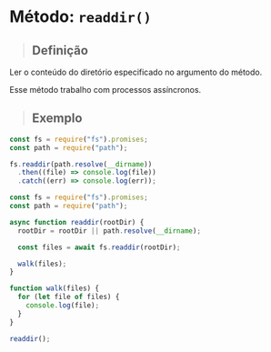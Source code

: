 # Método: `readdir()`

> ## **Definição**

Ler o conteúdo do diretório especificado no argumento do método.

Esse método trabalho com processos assíncronos.

> ## **Exemplo**

```js
const fs = require("fs").promises;
const path = require("path");

fs.readdir(path.resolve(__dirname))
  .then((file) => console.log(file))
  .catch((err) => console.log(err));
```

```js
const fs = require("fs").promises;
const path = require("path");

async function readdir(rootDir) {
  rootDir = rootDir || path.resolve(__dirname);

  const files = await fs.readdir(rootDir);

  walk(files);
}

function walk(files) {
  for (let file of files) {
    console.log(file);
  }
}

readdir();
```
